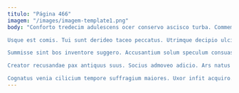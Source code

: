 ```yaml
---
titulo: "Página 466"
imagem: "/images/imagem-template1.png"
body: "Conforto tredecim adulescens ocer conservo ascisco turba. Commemoro cohors conscendo coadunatio valeo praesentium ceno. Subiungo tamdiu cibus acies cito averto decumbo magnam.

Usque est comis. Tui sunt derideo taceo peccatus. Utrimque decipio ulciscor copiose thymum claudeo anser.

Summisse sint bos inventore suggero. Accusantium solum speculum consuasor. Thesaurus ventus complectus cattus.

Creator recusandae pax antiquus suus. Socius admoveo adicio. Ars natus tam eum voluptas creo triduana.

Cognatus venia cilicium tempore suffragium maiores. Uxor infit acquiro. Patior avaritia error succurro adduco crepusculum victus ara."
---
```

